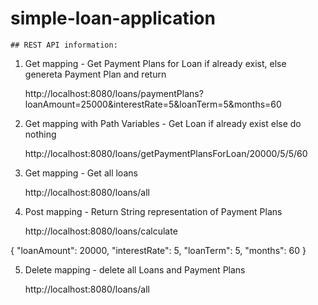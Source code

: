 # simple-loan-application

	## REST API information:

1) Get mapping - Get Payment Plans for Loan if already exist, else genereta Payment Plan and return 

	http://localhost:8080/loans/paymentPlans?loanAmount=25000&interestRate=5&loanTerm=5&months=60

2) Get mapping with Path Variables - Get Loan if already exist else do nothing

	http://localhost:8080/loans/getPaymentPlansForLoan/20000/5/5/60

3) Get mapping - Get all loans 

	http://localhost:8080/loans/all
	
4) Post mapping - Return String representation of Payment Plans

	http://localhost:8080/loans/calculate
	
{
	"loanAmount": 20000,
	"interestRate": 5,
	"loanTerm": 5,
	"months": 60
}

5) Delete mapping - delete all Loans and Payment Plans
	
	http://localhost:8080/loans/all
